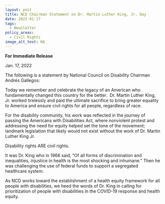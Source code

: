 ```yaml
---
layout: post
title: NCD Chairman Statement on Dr. Martin Luther King, Jr. Day
date: 2022-01-17
tags:
  - Newsletter
policy_areas:
  - Civil Rights
image_alt_text: NA
---
```


**For Immediate Release**

Jan. 17, 2022

The following is a statement by National Council on Disability Chairman Andrés Gallegos:

Today we remember and celebrate the legacy of an American who fundamentally changed this country for the better.  Dr. Martin Luther King, Jr. worked tirelessly and paid the ultimate sacrifice to bring greater equality to America and ensure civil rights for all people, regardless of race.

For the disability community, his work was reflected in the journey of passing the Americans with Disabilities Act, where nonviolent protest and addressing the need for equity helped set the tone of the movement; landmark legislation that likely would not exist without the work of Dr. Martin Luther King Jr.

Disability rights ARE civil rights.

It was Dr. King who in 1966 said, “Of all forms of discrimination and inequalities, injustice in health is the most shocking and inhumane.” Then he was challenging the use of federal funds to support a segregated healthcare system.

As NCD works toward the establishment of a health equity framework for all people with disabilities, we heed the words of Dr. King in calling for prioritization of people with disabilities in the COVID-19 response and health equity.
